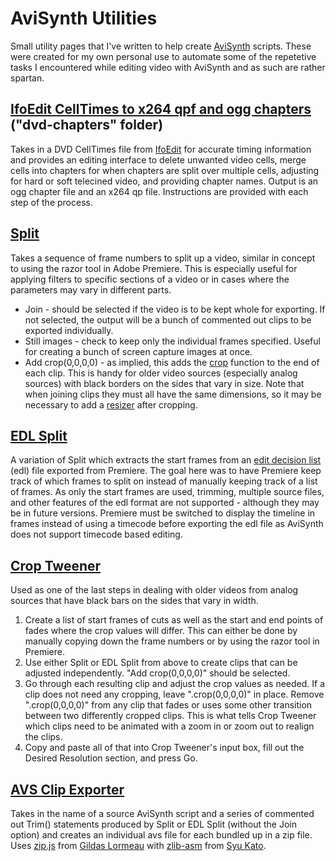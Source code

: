 # AviSynth Utilities
Small utility pages that I've written to help create [AviSynth](http://avisynth.nl/) scripts. These were created for my own personal use to automate some of the repetetive tasks I encountered while editing video with AviSynth and as such are rather spartan.

## [IfoEdit CellTimes to x264 qpf and ogg chapters](https://csouthwick.github.io/AviSynth-Utilities/dvd-chapters/) ("dvd-chapters" folder)
Takes in a DVD CellTimes file from [IfoEdit](http://www.ifoedit.com/) for accurate timing information and provides an editing interface to delete unwanted video cells, merge cells into chapters for when chapters are split over multiple cells, adjusting for hard or soft telecined video, and providing chapter names. Output is an ogg chapter file and an x264 qp file. Instructions are provided with each step of the process.

## [Split](https://csouthwick.github.io/AviSynth-Utilities/split/)
Takes a sequence of frame numbers to split up a video, similar in concept to using the razor tool in Adobe Premiere. This is especially useful for applying filters to specific sections of a video or in cases where the parameters may vary in different parts.

 * Join - should be selected if the video is to be kept whole for exporting. If not selected, the output will be a bunch of commented out clips to be exported individually.
 * Still images  - check to keep only the individual frames specified. Useful for creating a bunch of screen capture images at once.
 * Add crop(0,0,0,0) - as implied, this adds the [crop](http://avisynth.nl/index.php/Crop) function to the end of each clip. This is handy for older video sources (especially analog sources) with black borders on the sides that vary in size. Note that when joining clips they must all have the same dimensions, so it may be necessary to add a [resizer](http://avisynth.nl/index.php/Resize) after cropping.

## [EDL Split](https://csouthwick.github.io/AviSynth-Utilities/edl-split/)
A variation of Split which extracts the start frames from an [edit decision list](https://en.wikipedia.org/wiki/Edit_decision_list) (edl) file exported from Premiere. The goal here was to have Premiere keep track of which frames to split on instead of manually keeping track of a list of frames. As only the start frames are used, trimming, multiple source files, and other features of the edl format are not supported - although they may be in future versions. Premiere must be switched to display the timeline in frames instead of using a timecode before exporting the edl file as AviSynth does not support timecode based editing.

## [Crop Tweener](https://csouthwick.github.io/AviSynth-Utilities/crop-tweener/)
Used as one of the last steps in dealing with older videos from analog sources that have black bars on the sides that vary in width.

1. Create a list of start frames of cuts as well as the start and end points of fades where the crop values will differ. This can either be done by manually copying down the frame numbers or by using the razor tool in Premiere.
2. Use either Split or EDL Split from above to create clips that can be adjusted independently. "Add crop(0,0,0,0)" should be selected.
3. Go through each resulting clip and adjust the crop values as needed. If a clip does not need any cropping, leave ".crop(0,0,0,0)" in place. Remove ".crop(0,0,0,0)" from any clip that fades or uses some other transition between two differently cropped clips. This is what tells Crop Tweener which clips need to be animated with a zoom in or zoom out to realign the clips.
4. Copy and paste all of that into Crop Tweener's input box, fill out the Desired Resolution section, and press Go.

## [AVS Clip Exporter](https://csouthwick.github.io/AviSynth-Utilities/avs-clip-exporter/)
Takes in the name of a source AviSynth script and a series of commented out Trim() statements produced by Split or EDL Split (without the Join option) and creates an individual avs file for each bundled up in a zip file. Uses [zip.js](http://gildas-lormeau.github.io/zip.js/) from [Gildas Lormeau](https://github.com/gildas-lormeau) with [zlib-asm](https://github.com/ukyo/zlib-asm) from [Syu Kato](https://github.com/ukyo).
